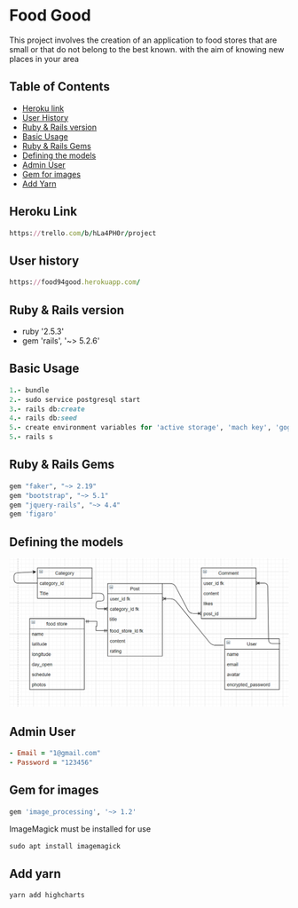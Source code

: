 # Food Good

This project involves the creation of an application to food stores that are small or that do not belong to the best known. with the aim of knowing new places in your area

## Table of Contents
* [Heroku link](#heroku-link)
* [User History](#user-history)
* [Ruby & Rails version](#rails-version)
* [Basic Usage](#basic-usage)
* [Ruby & Rails Gems](#rails-gems)
* [Defining the models](#defining-the-models)
* [Admin User](#Admin-User)
* [Gem for images](#gem-for-images)
* [Add Yarn](#add-yarn)


## Heroku Link

```ruby
https://trello.com/b/hLa4PH0r/project
```

## User history

```ruby
https://food94good.herokuapp.com/
```


## Ruby & Rails version

* ruby '2.5.3'
* gem 'rails', '~> 5.2.6'

## Basic Usage

```ruby
1.- bundle
2.- sudo service postgresql start
3.- rails db:create
4.- rails db:seed
5.- create environment variables for 'active storage', 'mach key', 'goggle develoment', 'google email'
5.- rails s
```

## Ruby & Rails Gems

```ruby
gem "faker", "~> 2.19"
gem "bootstrap", "~> 5.1"
gem "jquery-rails", "~> 4.4"
gem 'figaro'
```

## Defining the models

![Good Food](app/assets/images/diagrama.png)

## Admin User

```ruby
- Email = "1@gmail.com"
- Password = "123456"
```

## Gem for images
```ruby
gem 'image_processing', '~> 1.2'
```
ImageMagick must be installed for use
```ruby
sudo apt install imagemagick
```

## Add yarn
```ruby
yarn add highcharts
```

